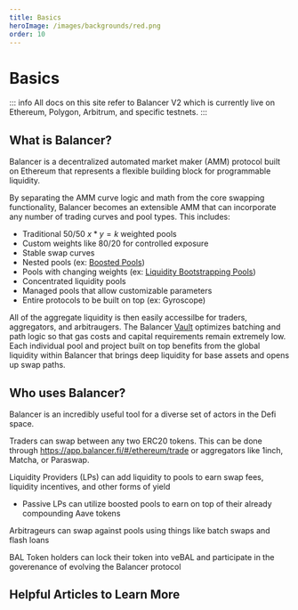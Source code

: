 ```yaml
---
title: Basics
heroImage: /images/backgrounds/red.png
order: 10
---
```

# Basics

::: info
All docs on this site refer to Balancer V2 which is currently live on Ethereum, Polygon, Arbitrum, and specific testnets.
:::
## What is Balancer?

Balancer is a decentralized automated market maker (AMM) protocol built on Ethereum that represents a flexible building block for programmable liquidity.

By separating the AMM curve logic and math from the core swapping functionality, Balancer becomes an extensible AMM that can incorporate any number of trading curves and pool types. This includes:
- Traditional 50/50 $x*y=k$ weighted pools
- Custom weights like 80/20 for controlled exposure
- Stable swap curves
- Nested pools (ex: [Boosted Pools](/concepts/pools/boosted))
- Pools with changing weights (ex: [Liquidity Bootstrapping Pools](/concepts/pools/liquidity-bootstrapping))
- Concentrated liquidity pools
- Managed pools that allow customizable parameters
- Entire protocols to be built on top (ex: Gyroscope)

All of the aggregate liquidity is then easily accessilbe for traders, aggregators, and arbitraugers. The Balancer [Vault](/concepts/vault) optimizes batching and path logic so that gas costs and capital requirements remain extremely low. Each individual pool and project built on top benefits from the global liquidity within Balancer that brings deep liquidity for base assets and opens up swap paths.

## Who uses Balancer?

Balancer is an incredibly useful tool for a diverse set of actors in the Defi space.

Traders can swap between any two ERC20 tokens. This can be done through https://app.balancer.fi/#/ethereum/trade or aggregators like 1inch, Matcha, or Paraswap.

Liquidity Providers (LPs) can add liquidity to pools to earn swap fees, liquidity incentives, and other forms of yield
  - Passive LPs can utilize boosted pools to earn on top of their already compounding Aave tokens

Arbitrageurs can swap against pools using things like batch swaps and flash loans

BAL Token holders can lock their token into veBAL and participate in the goverenance of evolving the Balancer protocol

## Helpful Articles to Learn More
